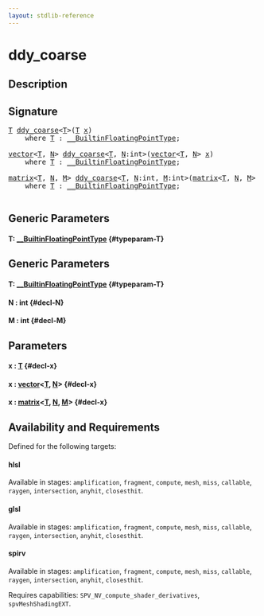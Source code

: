 ```yaml
---
layout: stdlib-reference
---
```


# ddy\_coarse

## Description





## Signature 

<pre>
<a href="/stdlib-reference/global-decls/ddy_coarse#typeparam-T" class="code_type">T</a> <a href="/stdlib-reference/global-decls/ddy_coarse">ddy_coarse</a>&lt;<a href="/stdlib-reference/global-decls/ddy_coarse#typeparam-T" class="code_type">T</a>&gt;(<a href="/stdlib-reference/global-decls/ddy_coarse#typeparam-T" class="code_type">T</a> <a href="/stdlib-reference/global-decls/ddy_coarse#decl-x" class="code_param">x</a>)
    <span class='code_keyword'>where</span> <a href="/stdlib-reference/global-decls/ddy_coarse#typeparam-T" class="code_type">T</a> : <a href="/stdlib-reference/interfaces/BuiltinFloatingPointType/index" class="code_type">__BuiltinFloatingPointType</a>;

<a href="/stdlib-reference/types/vector/index" class="code_type">vector</a>&lt;<a href="/stdlib-reference/global-decls/ddy_coarse#typeparam-T" class="code_type">T</a>, <a href="/stdlib-reference/global-decls/ddy_coarse#decl-N" class="code_var">N</a>&gt; <a href="/stdlib-reference/global-decls/ddy_coarse">ddy_coarse</a>&lt;<a href="/stdlib-reference/global-decls/ddy_coarse#typeparam-T" class="code_type">T</a>, <a href="/stdlib-reference/global-decls/ddy_coarse#decl-N" class="code_var">N</a>:<span class="code_keyword">int</span>&gt;(<a href="/stdlib-reference/types/vector/index" class="code_type">vector</a>&lt;<a href="/stdlib-reference/global-decls/ddy_coarse#typeparam-T" class="code_type">T</a>, <a href="/stdlib-reference/global-decls/ddy_coarse#decl-N" class="code_var">N</a>&gt; <a href="/stdlib-reference/global-decls/ddy_coarse#decl-x" class="code_param">x</a>)
    <span class='code_keyword'>where</span> <a href="/stdlib-reference/global-decls/ddy_coarse#typeparam-T" class="code_type">T</a> : <a href="/stdlib-reference/interfaces/BuiltinFloatingPointType/index" class="code_type">__BuiltinFloatingPointType</a>;

<a href="/stdlib-reference/types/matrix/index" class="code_type">matrix</a>&lt;<a href="/stdlib-reference/global-decls/ddy_coarse#typeparam-T" class="code_type">T</a>, <a href="/stdlib-reference/global-decls/ddy_coarse#decl-N" class="code_var">N</a>, <a href="/stdlib-reference/global-decls/ddy_coarse#decl-M" class="code_var">M</a>&gt; <a href="/stdlib-reference/global-decls/ddy_coarse">ddy_coarse</a>&lt;<a href="/stdlib-reference/global-decls/ddy_coarse#typeparam-T" class="code_type">T</a>, <a href="/stdlib-reference/global-decls/ddy_coarse#decl-N" class="code_var">N</a>:<span class="code_keyword">int</span>, <a href="/stdlib-reference/global-decls/ddy_coarse#decl-M" class="code_var">M</a>:<span class="code_keyword">int</span>&gt;(<a href="/stdlib-reference/types/matrix/index" class="code_type">matrix</a>&lt;<a href="/stdlib-reference/global-decls/ddy_coarse#typeparam-T" class="code_type">T</a>, <a href="/stdlib-reference/global-decls/ddy_coarse#decl-N" class="code_var">N</a>, <a href="/stdlib-reference/global-decls/ddy_coarse#decl-M" class="code_var">M</a>&gt; <a href="/stdlib-reference/global-decls/ddy_coarse#decl-x" class="code_param">x</a>)
    <span class='code_keyword'>where</span> <a href="/stdlib-reference/global-decls/ddy_coarse#typeparam-T" class="code_type">T</a> : <a href="/stdlib-reference/interfaces/BuiltinFloatingPointType/index" class="code_type">__BuiltinFloatingPointType</a>;

</pre>

## Generic Parameters

#### T: [\_\_BuiltinFloatingPointType](/stdlib-reference/interfaces/BuiltinFloatingPointType/index) {#typeparam-T}

## Generic Parameters

#### T: [\_\_BuiltinFloatingPointType](/stdlib-reference/interfaces/BuiltinFloatingPointType/index) {#typeparam-T}
#### N  : int {#decl-N}
#### M  : int {#decl-M}

## Parameters

#### x  : [T](/stdlib-reference/global-decls/ddy_coarse#typeparam-T) {#decl-x}
#### x  : [vector](/stdlib-reference/types/vector/index)\<[T](/stdlib-reference/types/vector/index#typeparam-T), [N](/stdlib-reference/types/vector/index#decl-N)\> {#decl-x}
#### x  : [matrix](/stdlib-reference/types/matrix/index)\<[T](/stdlib-reference/types/matrix/T), [N](/stdlib-reference/types/matrix/index#decl-N), [M](/stdlib-reference/types/matrix/index#decl-M)\> {#decl-x}

## Availability and Requirements

Defined for the following targets:

#### hlsl
Available in stages: `amplification`, `fragment`, `compute`, `mesh`, `miss`, `callable`, `raygen`, `intersection`, `anyhit`, `closesthit`.

#### glsl
Available in stages: `amplification`, `fragment`, `compute`, `mesh`, `miss`, `callable`, `raygen`, `intersection`, `anyhit`, `closesthit`.

#### spirv
Available in stages: `amplification`, `fragment`, `compute`, `mesh`, `miss`, `callable`, `raygen`, `intersection`, `anyhit`, `closesthit`.

Requires capabilities: `SPV_NV_compute_shader_derivatives`, `spvMeshShadingEXT`.


